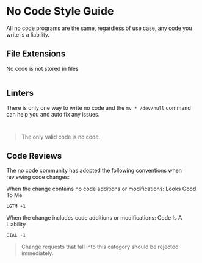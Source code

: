 # No Code Style Guide

All no code programs are the same, regardless of use case, any code you write is a liability.

## File Extensions

No code is not stored in files

```

```

## Linters

There is only one way to write no code and the `mv * /dev/null` command can help you and auto fix any issues. 

```

```

```

```

> The only valid code is no code.

## Code Reviews

The no code community has adopted the following conventions when reviewing code changes:

When the change contains no code additions or modifications: Looks Good To Me

```
LGTM +1
```

When the change includes code additions or modifications: Code Is A Liability

```
CIAL -1 
```

> Change requests that fall into this category should be rejected immediately.
